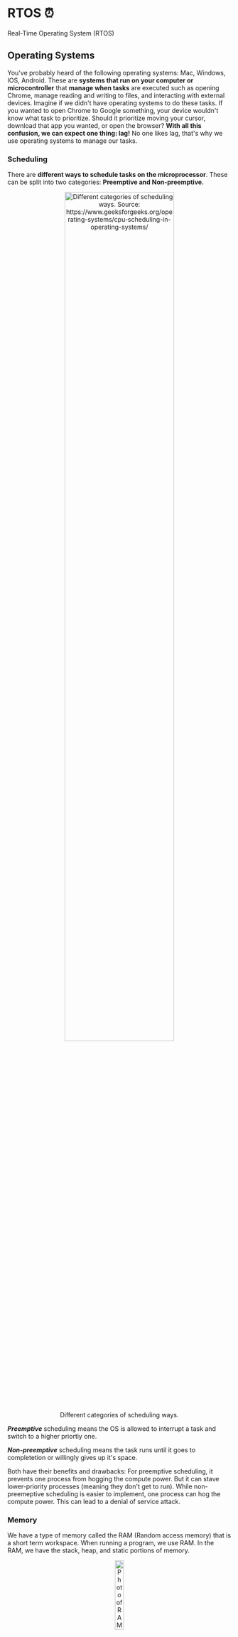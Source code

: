 <link rel="stylesheet" href="../styles.css">

# RTOS ⏰
Real-Time Operating System (RTOS)


## Operating Systems
You've probably heard of the following operating systems: Mac, Windows, IOS, Android. These are **systems that run on your computer or microcontroller** that **manage when tasks** are executed such as opening Chrome, manage reading and writing to files, and interacting with external devices. Imagine if we didn't have operating systems to do these tasks. If you wanted to open Chrome to Google something, your device wouldn't know what task to prioritize. Should it prioritize moving your cursor, download that app you wanted, or open the browser? **With all this confusion, we can expect one thing: lag!** No one likes lag, that's why we use operating systems to manage our tasks.

### Scheduling

There are **different ways to schedule tasks on the microprocessor**. These can be split into two categories: **Preemptive and Non-preemptive.**

<p align="center">
<img src="../images/CPU-Scheduling-2.png" alt="Different categories of scheduling ways. Source: https://www.geeksforgeeks.org/operating-systems/cpu-scheduling-in-operating-systems/" width=70% >
<p align="center">Different categories of scheduling ways.</p>
</p>

**_Preemptive_** scheduling means the OS is allowed to interrupt a task and switch to a higher priortiy one. 

**_Non-preemptive_** scheduling means the task runs until it goes to completetion or willingly gives up it's space. 

Both have their benefits and drawbacks:
For preemptive scheduling, it prevents one process from hogging the compute power. But it can stave lower-priority processes (meaning they don't get to run). While non-preemeptive scheduling is easier to implement, one process can hog the compute power. This can lead to a denial of service attack.

### Memory

We have a type of memory called the RAM (Random access memory) that is a short term workspace. When running a program, we use RAM. In the RAM, we have the stack, heap, and static portions of memory. 

<p align="center">
<img src="../images/RAM.png" alt="Photo of RAM. Source: https://www.youtube.com/watch?v=Qske3yZRW5I&list=PLEBQazB0HUyQ4hAPU1cJED6t3DU0h34bz&index=4" width=20% >
<p align="center">Photo of RAM.</p>
</p>

The **stack is a last-in-first-out system (like a stack of pancakes)** (LIFO), while the heap is a **first-in-first-out system (like a line at a grocery store)** (FIFO). The **static portion stores our variables**. This **memory is permanent and is allocated before the program runs**. For any memory we want to **dynamically** add when we are running our program, that is added onto the **heap**. When running freeRTOS, if we create a **thread**, that is added onto the **heap**. Queues and semaphores are also added onto the heap. However, you can configure more senstive stuff from the heap onto the static portion of memory. There are different ways to manage the heap memory. Main goal of memory management is to ensure we don't run out of heap or stack memory.

### Race Conditions

Let's say we have multiple tasks that are all editing the same variable. If one tasks starts editing the variable and then is stopped before finishing, the second task will start editing and that will corrupt the data. Data corruption is bad. This is called a **race condition**

To prevent multiple tasks from editing the same variable we can use **queues, mutexes, and semaphores**. 

A **queue** is just like a line at a grocery store. The first task that comes in is the first task out (FIFO). You serve the first costumer before moving onto the next. This ensures that the groceries don't get mixed up. Adding tasks to the queue is atomic meaning it can't be interrupted and corrupted when it is occuring. Also, the **whole value of the task is added to the queue instead of just a reference**. Pointers can cause problems. Queues are good for intertask communication, not good for shared variables like global variables.

A **mutex** blocks off a piece of code so that only one task can edit it at a time. The piece of code it blocks off is called the critical section. When only one task is allowed to edit at a time, that is called mutual exclusion.

A **semaphore** is similar to a mutex but allows mutliple tasks into a critical section. We can define what the limit of the semaphore is. Usually, one of the tasks adds to the shared resource while another takes from it.

---

When running tasks on freeRTOS, the priority matters. Tasks with higher priority take precedence and run over tasks with lower priority. The tasks with the highest priority are hardware interrupts. If there are multiple hardware interrupts, that's called nested interrupts and the priority scheduling depends on the device you're using.
If you have multiple cores, different tasks can run at the same time. If you have one core, the tasks will run based off scheduling. This scheduling is determined every one tick.

**Be careful of one task hogging all the resources -- this is starvation**
Also,
**Be careful of when no task has enough resources but they're not willing to share -- this is deadlock**
You can also use freeRTOS to make software timers.

Why use freeRTOS? When you have many tasks you want to run and want to meet timing deadlines!

Below is how to implement RTOS into your project. We're going to be looking at the MBMS code!

You put the definitions for the threads (tasks), mutexes, and queues under private variables in the main.c:
<p align="center">
<img src="../images/private-variables.png" alt="Photo of what the 'private variables' section looks like." width=20% >
<p align="center">Photo of what the 'private variables' section looks like.</p>
</p>


Here you can set the priority of the task. This one is set to the normal priority. There are a bunch of different priority levels. To see them just hover over the (osPriority_t) cast. If you create a new project, there will be a 'default_task.' This tasks ensures something is always running.

<p align="center">
<img src="../images/defining-task.png" alt="Photo of what a task definition looks like." width=20% >
<p align="center">Photo of what a task definition looks like.</p>
</p>


Here is the basis for defining mutexes as well:

<p align="center">
<img src="../images/defining-mutex.png" alt="Photo of what a mutex definition looks like." width=20% >
<p align="center">Photo of what a mutex definition looks like.</p>
</p>


In the main(void) loop, you create the handles for your mutexes, queues, and flags. A handle is basically saying you don't need to worry about the specific of the resource, just use this handle to use it! 

<p align="center">
<img src="../images/setting-flag-handle.png" alt="Photo of what setting a flag looks like." width=20% >
<p align="center">Photo of what setting a flag looks like.</p>
</p>

<p align="center">
<img src="../images/setting-mutex-handle.png" alt="Photo of what setting a mutex looks like." width=20% >
<p align="center">Photo of what setting a mutex looks like.</p>
</p>

<p align="center">
<img src="../images/setting-queue-handle.png" alt="Photo of what setting a queue looks like." width=20% >
<p align="center">Photo of what setting a queue looks like.</p>
</p>


You also start your tasks here. This is very important. Don't forget to start your task or your functions won't run! 

<p align="center">
<img src="../images/setting-task-handle.png" alt="Photo of what setting a task looks like." width=20% >
<p align="center">Photo of what setting a task looks like.</p>
</p>

This is an instance of using a mutex. Here, Millaine (the coder) first aquired the mutex, checked it's status, did her operations, and then released the mutex.

<p align="center">
<img src="../images/using-a-mutex.png" alt="Photo of what using a mutex looks like." width=20% >
<p align="center">Photo of what using a mutex looks like.</p>
</p>

This is an example of using a flag. This flag was used to signal that something bad happened. Flags are useful and Millaine used them a lot in the MBMS code.

<p align="center">
<img src="../images/using-a-flag.png" alt="Photo of what using a flag looks like." width=20% >
<p align="center">Photo of what using a flag looks like.</p>
</p>

So for tasks, what you're doing is you're making functions. In this example, we have a BatteryControlTask, CANMessageSenderTask, CANRxGatekeeperTask, etc. Don't worry about what these names mean right now. Just focus that they're files storing some functions.

<p align="center">
<img src="../images/file-tasks.png" alt="Photo of what the files looks like." width=20% >
<p align="center">Photo of what the files looks like.</p>
</p>

All of these files are always running. They have an infinite while loop at the top. You have to put that there.

<p align="center">
<img src="../images/while_loop.png" alt="Photo of what the while loop looks like." width=20% >
<p align="center">Photo of what the while loop looks like.</p>
</p>

However, since all of them can't run at once, the one with the higher priority runs. These priorities are the ones you set in the main.c

That's basically what tasks are. Good job, you completed this section! By the way, the code above helps set priorities of tasks so the car doesn't blow up! Imagine if the priority for shutting off the car when there's a fault was low, that wouldn't end well... I hope you see how important priorities are! 


## Terminology
Task is similar to a thread

A tick is 1 millisecond

## Embedded Example with an STM32

Last Updated: October 1, 2025

Note: Adding examples

Author: Khadeeja Abbas

